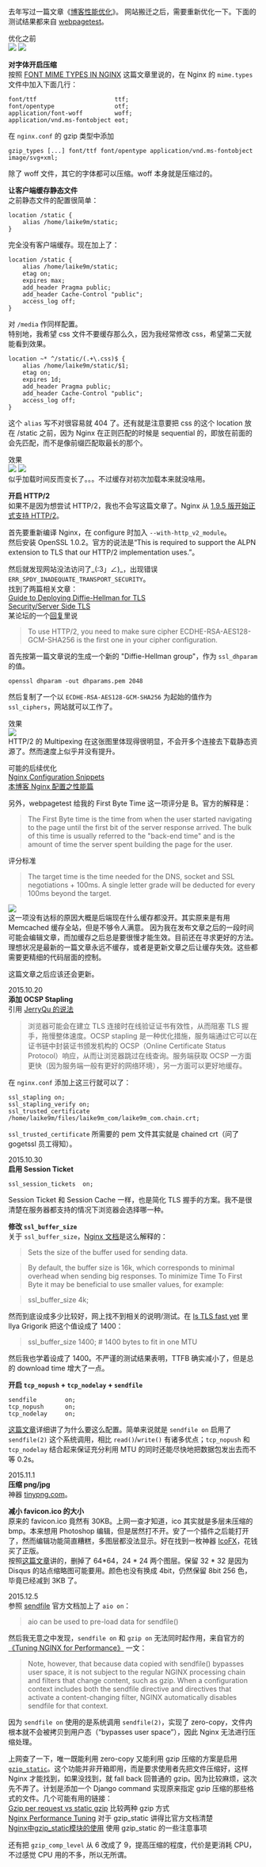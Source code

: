去年写过一篇文章《[博客性能优化](https://laike9m.com/blog/bo-ke-xing-neng-you-hua,33/)》。
网站搬迁之后，需要重新优化一下。下面的测试结果都来自 [webpagetest](http://www.webpagetest.org/)。

优化之前  
![](/media/content/BlogPost/images/blog_opt2/waterfall1.png)
![](/media/content/BlogPost/images/blog_opt2/before.png)

**对字体开启压缩**   
按照 [FONT MIME TYPES IN NGINX][1] 这篇文章里说的，在 Nginx 的 `mime.types` 文件中加入下面几行：

```
font/ttf                      ttf;
font/opentype                 otf;
application/font-woff         woff;
application/vnd.ms-fontobject eot;
```
在 `nginx.conf` 的 gzip 类型中添加

```nginx
gzip_types [...] font/ttf font/opentype application/vnd.ms-fontobject image/svg+xml;
```
除了 woff 文件，其它的字体都可以压缩。woff 本身就是压缩过的。

**让客户端缓存静态文件**  
之前静态文件的配置很简单：

```nginx
location /static {
    alias /home/laike9m/static;
}
```
完全没有客户端缓存。现在加上了：

```nginx
location /static {
    alias /home/laike9m/static;
    etag on; 
    expires max;
    add_header Pragma public;
    add_header Cache-Control "public";
    access_log off;
}
```
对 `/media` 作同样配置。  
特别地，我希望 css 文件不要缓存那么久，因为我经常修改 css，希望第二天就能看到效果。

```nginx
location ~* ^/static/(.+\.css)$ {
    alias /home/laike9m/static/$1;
    etag on; 
    expires 1d;
    add_header Pragma public;
    add_header Cache-Control "public";
    access_log off;
}
```
这个 `alias` 写不对很容易就 404 了。还有就是注意要把 css 的这个 location 放在 /static 之前，因为
Nginx 在正则匹配的时候是 sequential 的，即放在前面的会先匹配，而不是像前缀匹配取最长的那个。  

效果  
![](/media/content/BlogPost/images/blog_opt2/waterfall2.png)
![](/media/content/BlogPost/images/blog_opt2/after.png)  
似乎加载时间反而变长了。。。不过缓存对初次加载本来就没啥用。

**开启 HTTP/2**  
如果不是因为想尝试 HTTP/2，我也不会写这篇文章了。Nginx 从 [1.9.5 版开始正式支持 HTTP/2][2]。

首先要重新编译 Nginx，在 configure 时加入 `--with-http_v2_module`。  
然后安装 OpenSSL 1.0.2。官方的说法是“This is required to support the ALPN extension to TLS that our HTTP/2 implementation uses.”。

然后就发现网站没法访问了\_(:3」∠)\_，出现错误 `ERR_SPDY_INADEQUATE_TRANSPORT_SECURITY`。  
找到了两篇相关文章：   
[Guide to Deploying Diffie-Hellman for TLS](https://weakdh.org/sysadmin.html)   
[Security/Server Side TLS](https://wiki.mozilla.org/Security/Server_Side_TLS)  
某论坛的一个[回复][4]里说
> To use HTTP/2, you need to make sure cipher ECDHE-RSA-AES128-GCM-SHA256 is the first one in your cipher configuration.

首先按第一篇文章说的生成一个新的 "Diffie-Hellman group"，作为 `ssl_dhparam` 的值。

```nginx
openssl dhparam -out dhparams.pem 2048
```
然后复制了一个以 `ECDHE-RSA-AES128-GCM-SHA256` 为起始的值作为 `ssl_ciphers`，网站就可以工作了。    

效果  
![](/media/content/BlogPost/images/blog_opt2/waterfall3.png)  
HTTP/2 的 Multipexing 在这张图里体现得很明显，不会开多个连接去下载静态资源了。然而速度上似乎并没有提升。

可能的后续优化  
[Nginx Configuration Snippets][3]  
[本博客 Nginx 配置之性能篇][5]

另外，webpagetest 给我的 First Byte Time 这一项评分是 B。官方的解释是：
> The First Byte time is the time from when the user started navigating to the page until the first bit of the server response arrived.  The bulk of this time is usually referred to the "back-end time" and is the amount of time the server spent building the page for the user.

评分标准
> The target time is the time needed for the DNS, socket and SSL negotiations + 100ms. A single letter grade will be deducted for every 100ms beyond the target.

![](/media/content/BlogPost/images/blog_opt2/TTFB.png)    
这一项没有达标的原因大概是后端现在什么缓存都没开。其实原来是有用 Memcached 缓存全站，但是不够令人满意。
因为我在发布文章之后的一段时间可能会编辑文章，而加缓存之后总是要很慢才能生效。目前还在寻求更好的方法。
理想状况是最新的一篇文章永远不缓存，或者是更新文章之后让缓存失效。这些都需要更精细的代码层面的控制。

这篇文章之后应该还会更新。

2015.10.20  
**添加 OCSP Stapling**  
引用 [JerryQu 的说法][6]
> 浏览器可能会在建立 TLS 连接时在线验证证书有效性，从而阻塞 TLS 握手，拖慢整体速度。OCSP stapling 是一种优化措施，服务端通过它可以在证书链中封装证书颁发机构的 OCSP（Online Certificate Status Protocol）响应，从而让浏览器跳过在线查询。服务端获取 OCSP 一方面更快（因为服务端一般有更好的网络环境），另一方面可以更好地缓存。

在 `nginx.conf` 添加上这三行就可以了：

```nginx
ssl_stapling on;
ssl_stapling_verify on;
ssl_trusted_certificate /home/laike9m/files/laike9m_com/laike9m_com.chain.crt;
```
`ssl_trusted_certificate` 所需要的 pem 文件其实就是 chained crt（问了 gogetssl 员工得知）。

2015.10.30  
**启用 Session Ticket**  

```nginx
ssl_session_tickets  on;
```
Session Ticket 和 Session Cache 一样，也是简化 TLS 握手的方案。我不是很清楚在服务器都支持的情况下浏览器会选择哪一种。

**修改 `ssl_buffer_size`**  
关于 `ssl_buffer_size`，[Nginx 文档][7]是这么解释的：
> Sets the size of the buffer used for sending data.

> By default, the buffer size is 16k, which corresponds to minimal overhead when sending big responses. To minimize Time To First Byte it may be beneficial to use smaller values, for example:

> ssl\_buffer\_size 4k;

然而到底设成多少比较好，网上找不到相关的说明/测试。在 [Is TLS fast yet][8] 里 Ilya Grigorik 把这个值设成了 1400：
> ssl\_buffer\_size 1400;              # 1400 bytes to fit in one MTU

然后我也学着设成了 1400。不严谨的测试结果表明，TTFB 确实减小了，但是总的 download time 增大了一点。

**开启 `tcp_nopush` + `tcp_nodelay` + `sendfile`**  

```nginx
sendfile        on;
tcp_nopush      on;
tcp_nodelay     on;
```
[这篇文章][9]详细讲了为什么要这么配置。简单来说就是 `sendfile on` 启用了 `sendfile(2)` 这个系统调用，相比 `read()`/`write()` 有诸多优点；`tcp_nopush` 和 `tcp_nodelay` 结合起来保证充分利用 MTU 的同时还能尽快地把数据包发出去而不等 0.2s。

2015.11.1  
**压缩 png/jpg**  
神器 [tinypng.com](https://tinypng.com/)。

**减小 favicon.ico 的大小**  
原来的 favicon.ico 竟然有 30KB。上网一查才知道，ico 其实就是多层未压缩的 bmp。本来想用 Photoshop 编辑，但是居然打不开。安了一个插件之后能打开了，然而编辑功能简直糟糕，多图层都没法显示。好在找到一枚神器 [IcoFX](http://icofx.ro/)，花钱买了正版。  
按照[这篇文章][10]讲的，删掉了 64*64，24 * 24 两个图层。保留 32 * 32 是因为 Disqus 的站点缩略图可能要用。颜色也没有换成 4bit，仍然保留 8bit 256 色，毕竟已经减到 3KB 了。  

2015.12.5  
参照 [sendfile][11] 官方文档加上了 `aio on`：  
>  aio can be used to pre-load data for sendfile()

然后我无意之中发现，`sendfile on` 和 `gzip on` 无法同时起作用，来自官方的[《Tuning NGINX for Performance》][12] 一文：  
> Note, however, that because data copied with sendfile() bypasses user space, it is not subject to the regular NGINX processing chain and filters that change content, such as gzip. When a configuration context includes both the sendfile directive and directives that activate a content-changing filter, NGINX automatically disables sendfile for that context.

因为 `sendfile on` 使用的是系统调用 `sendfile(2)`，实现了 zero-copy，文件内根本就不会被拷贝到用户态（“bypasses user space”），因此 Nginx 无法进行压缩处理。

上网查了一下，唯一既能利用 zero-copy 又能利用 gzip 压缩的方案是启用 [`gzip_static`][13]。这个功能并非开箱即用，而是要求使用者先把文件压缩好，这样 Nginx 才能找到，如果没找到，就 fall back 回普通的 gzip。因为比较麻烦，这次先不弄了。计划是添加一个 Django command 实现原来指定 gzip 压缩的那些格式的文件。几个可能有用的链接：  
[Gzip per request vs static gzip][14]  比较两种 gzip 方式   
[Nginx Performance Tuning][15] 对于 gzip\_static 讲得比官方文档清楚   
[Nginx中gzip\_static模块的使用][16] 使用 gzip\_static 的一些注意事项  

还有把 `gzip_comp_level` 从 6 改成了 9，提高压缩的程度，代价是更消耗 CPU，不过感觉 CPU 用的不多，所以无所谓。

[1]: http://drawingablank.me/blog/font-mime-types-in-nginx.html
[2]: https://www.nginx.com/blog/nginx-1-9-5/
[3]: https://github.com/lebinh/nginx-conf#open-file-cache
[4]: https://www.litespeedtech.com/support/forum/threads/solved-ls-5-0-stable-protocol-error-with-ssl-sites.11459/#post-86675
[5]: https://imququ.com/post/my-nginx-conf-for-wpo.html
[6]: https://imququ.com/post/my-nginx-conf-for-wpo.html
[7]: http://nginx.org/en/docs/http/ngx_http_ssl_module.html#ssl_buffer_size
[8]: https://github.com/igrigorik/istlsfastyet.com/blob/master/nginx/nginx.conf#L15
[9]: https://t37.net/nginx-optimization-understanding-sendfile-tcp_nodelay-and-tcp_nopush.html
[10]: https://zoompf.com/blog/2012/04/instagram-and-optimizing-favicons
[11]: http://nginx.org/en/docs/http/ngx_http_core_module.html#sendfile
[12]: https://www.nginx.com/blog/tuning-nginx/
[13]: http://nginx.org/en/docs/http/ngx_http_gzip_static_module.html
[14]: http://stackoverflow.com/questions/15793847/nginx-gzip-per-request-vs-static-gzip
[15]: http://wiki.linuxwall.info/doku.php/en:ressources:dossiers:nginx:nginx_performance_tuning#gzip_static_on
[16]: http://inosin.iteye.com/blog/1299705